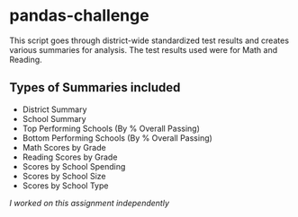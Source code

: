 # pandas-challenge

This script goes through district-wide standardized test results and creates various summaries for analysis. The test results used were for Math and Reading.

## Types of Summaries included
- District Summary
- School Summary
- Top Performing Schools (By % Overall Passing)
- Bottom Performing Schools (By % Overall Passing)
- Math Scores by Grade
- Reading Scores by Grade
- Scores by School Spending
- Scores by School Size
- Scores by School Type


*I worked on this assignment independently*